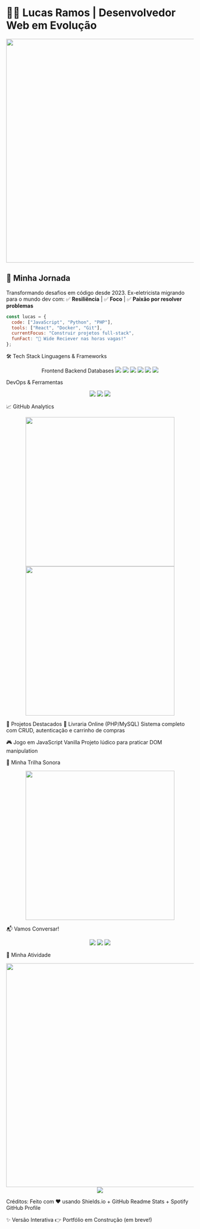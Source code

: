 # 👨‍💻 Lucas Ramos | Desenvolvedor Web em Evolução

<div align="center">
<img src="https://media.giphy.com/media/v1.Y2lkPTc5MGI3NjExcDlwY2V6d2V6Y2F1bWJ0dGJ4Z3B5eHh4eWx0ZzZ6dHk1dGJmZyZlcD12MV9pbnRlcm5hbF9naWZfYnlfaWQmY3Q9Zw/xT5LMHxhOfscxPfIfm/giphy.gif" width="600">
</div>

## 🚀 Minha Jornada
Transformando desafios em código desde 2023.
Ex-eletricista migrando para o mundo dev com:
✅ **Resiliência** | ✅ **Foco** | ✅ **Paixão por resolver problemas**

```javascript
const lucas = {
  code: ["JavaScript", "Python", "PHP"],
  tools: ["React", "Docker", "Git"],
  currentFocus: "Construir projetos full-stack",
  funFact: "🏈 Wide Reciever nas horas vagas!"
};
```
🛠 Tech Stack
Linguagens & Frameworks
<div align="center">
Frontend	Backend	Databases
<img src="https://img.shields.io/badge/React-20232A?style=for-the-badge&logo=react&logoColor=61DAFB">	<img src="https://img.shields.io/badge/Node.js-43853D?style=for-the-badge&logo=node.js&logoColor=white">	<img src="https://img.shields.io/badge/MySQL-005C84?style=for-the-badge&logo=mysql&logoColor=white">
<img src="https://img.shields.io/badge/Angular-DD0031?style=for-the-badge&logo=angular&logoColor=white">	<img src="https://img.shields.io/badge/PHP-777BB4?style=for-the-badge&logo=php&logoColor=white">	<img src="https://img.shields.io/badge/MongoDB-4EA94B?style=for-the-badge&logo=mongodb&logoColor=white">
</div>

DevOps & Ferramentas
<p align="center"> <img src="https://img.shields.io/badge/Git-F05032?style=for-the-badge&logo=git&logoColor=white"> <img src="https://img.shields.io/badge/Docker-2496ED?style=for-the-badge&logo=docker&logoColor=white"> <img src="https://img.shields.io/badge/VS_Code-007ACC?style=for-the-badge&logo=visual-studio-code&logoColor=white"> </p>

📈 GitHub Analytics
<div align="center"> <img src="https://github-readme-stats.vercel.app/api?username=srloga&show_icons=true&theme=radical&hide_border=true" width="400"> <img src="https://github-readme-stats.vercel.app/api/top-langs/?username=srloga&layout=compact&theme=radical&hide_border=true" width="400"> </div>

🌟 Projetos Destacados
🛒 Livraria Online (PHP/MySQL)
Sistema completo com CRUD, autenticação e carrinho de compras

🎮 Jogo em JavaScript Vanilla
Projeto lúdico para praticar DOM manipulation

🎵 Minha Trilha Sonora
<div align="center"> <img src="https://spotify-github-profile.vercel.app/api/view?uid=22zhgaqbewm6pks5j5nuj2l&cover_image=true&theme=novatorem" width="400"> </div>

📬 Vamos Conversar!
<div align="center"> <a href="https://linkedin.com/in/lucas-ramos-loga"><img src="https://img.shields.io/badge/LinkedIn-0077B5?style=for-the-badge&logo=linkedin&logoColor=white"></a> <a href="mailto:seuemail@gmail.com"><img src="https://img.shields.io/badge/Gmail-D14836?style=for-the-badge&logo=gmail&logoColor=white"></a> <a href="https://twitter.com/sr_loga"><img src="https://img.shields.io/badge/Twitter-1DA1F2?style=for-the-badge&logo=twitter&logoColor=white"></a> </div>

🐍 Minha Atividade
<div align="center"> <img src="https://raw.githubusercontent.com/srloga/srloga/output/github-contribution-grid-snake.svg" width="600"> </div><div align="center"> <img src="https://komarev.com/ghpvc/?username=srloga&color=blueviolet&style=flat"> </div>

Créditos: Feito com ❤️ usando Shields.io + GitHub Readme Stats + Spotify GitHub Profile

✨ Versão Interativa
👉 Portfólio em Construção (em breve!)
